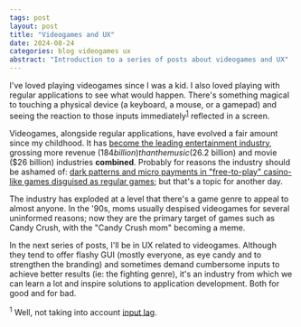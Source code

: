```yaml
---
tags: post
layout: post
title: "Videogames and UX"
date: 2024-08-24
categories: blog videogames ux
abstract: "Introduction to a series of posts about videogames and UX"
---
```


I've loved playing videogames since I was a kid. I also loved playing with regular applications to see what would happen. There's something magical to touching a physical device (a keyboard, a mouse, or a gamepad) and seeing the reaction to those inputs immediately<sup><a href="#1">1</a></sup> reflected in a screen.

Videogames, alongside regular applications, have evolved a fair amount since my childhood. It has [become the leading entertainment industry](https://www.forbes.com/councils/forbesagencycouncil/2023/11/17/the-gaming-industry-a-behemoth-with-unprecedented-global-reach), grossing more revenue ($184 billion) than the music ($26.2 billion) and movie ($26 billion) industries **combined**. Probably for reasons the industry should be ashamed of: [dark patterns and micro payments in "free-to-play" casino-like games disguised as regular games](https://www.fastcompany.com/91163137/hasbro-earnings-reveal-monopoly-go-made-3-billion-dollars); but that's a topic for another day.

The industry has exploded at a level that there's a game genre to appeal to almost anyone. In the '90s, moms usually despised videogames for several uninformed reasons; now they are the primary target of games such as Candy Crush, with the "Candy Crush mom" becoming a meme.

In the next series of posts, I'll be in UX related to videogames. Although they tend to offer flashy GUI (mostly everyone, as eye candy and to strengthen the branding) and sometimes demand cumbersome inputs to achieve better results (ie: the fighting genre), it's an industry from which we can learn a lot and inspire solutions to application development. Both for good and for bad.

<sup>1</sup> Well, not taking into account [input lag](https://en.wikipedia.org/wiki/Input_lag).

